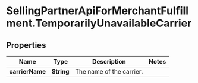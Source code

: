 # SellingPartnerApiForMerchantFulfillment.TemporarilyUnavailableCarrier

## Properties

Name | Type | Description | Notes
------------ | ------------- | ------------- | -------------
**carrierName** | **String** | The name of the carrier. | 


